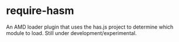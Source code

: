 # require-hasm

An AMD loader plugin that uses the has.js project to determine which module
to load. Still under development/experimental.
